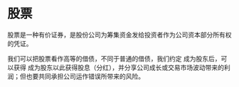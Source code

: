 # 股票

股票是一种有价证券，是股份公司为筹集资金发给投资者作为公司资本部分所有权的凭证。

我们可以把股票看作高等的借债，不同于普通的借债，我们约定
成为股东后，可以获得 成为股东以此获得股息（分红），并分享公司成长或交易市场波动带来的利润；但也要共同承担公司运作错误所带来的风险。





